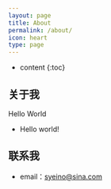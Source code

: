 ```yaml
---
layout: page
title: About
permalink: /about/
icon: heart
type: page
---
```


* content
{:toc}

## 关于我

Hello World

* Hello world!

## 联系我

* email：syeino@sina.com


